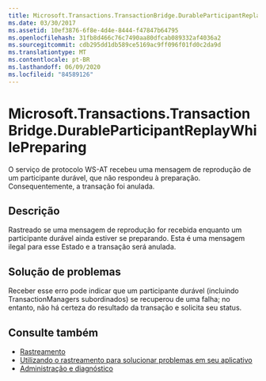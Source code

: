 ```yaml
---
title: Microsoft.Transactions.TransactionBridge.DurableParticipantReplayWhilePreparing
ms.date: 03/30/2017
ms.assetid: 10ef3876-6f8e-4d4e-8444-f47847b64795
ms.openlocfilehash: 31fb8d466c76c7490aa80dfcab089332af4036a2
ms.sourcegitcommit: cdb295dd1db589ce5169ac9ff096f01fd0c2da9d
ms.translationtype: MT
ms.contentlocale: pt-BR
ms.lasthandoff: 06/09/2020
ms.locfileid: "84589126"
---
```

# <a name="microsofttransactionstransactionbridgedurableparticipantreplaywhilepreparing"></a>Microsoft.Transactions.TransactionBridge.DurableParticipantReplayWhilePreparing
O serviço de protocolo WS-AT recebeu uma mensagem de reprodução de um participante durável, que não respondeu à preparação. Consequentemente, a transação foi anulada.  
  
## <a name="description"></a>Descrição  
 Rastreado se uma mensagem de reprodução for recebida enquanto um participante durável ainda estiver se preparando. Esta é uma mensagem ilegal para esse Estado e a transação será anulada.  
  
## <a name="troubleshooting"></a>Solução de problemas

Receber esse erro pode indicar que um participante durável (incluindo TransactionManagers subordinados) se recuperou de uma falha; no entanto, não há certeza do resultado da transação e solicita seu status.  
  
## <a name="see-also"></a>Consulte também

- [Rastreamento](index.md)
- [Utilizando o rastreamento para solucionar problemas em seu aplicativo](using-tracing-to-troubleshoot-your-application.md)
- [Administração e diagnóstico](../index.md)
